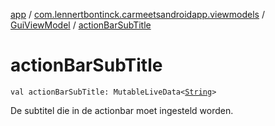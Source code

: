 [app](../../index.md) / [com.lennertbontinck.carmeetsandroidapp.viewmodels](../index.md) / [GuiViewModel](index.md) / [actionBarSubTitle](./action-bar-sub-title.md)

# actionBarSubTitle

`val actionBarSubTitle: MutableLiveData<`[`String`](https://kotlinlang.org/api/latest/jvm/stdlib/kotlin/-string/index.html)`>`

De subtitel die in de actionbar moet ingesteld worden.

